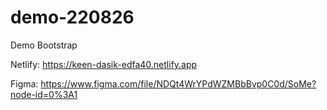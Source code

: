 # demo-220826

Demo Bootstrap

Netlify: https://keen-dasik-edfa40.netlify.app

Figma: https://www.figma.com/file/NDQt4WrYPdWZMBbBvp0C0d/SoMe?node-id=0%3A1
